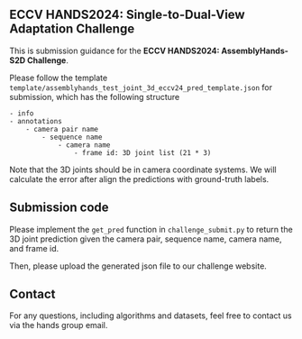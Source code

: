 ECCV HANDS2024: Single-to-Dual-View Adaptation Challenge
---

This is submission guidance for the **ECCV HANDS2024: AssemblyHands-S2D Challenge**. 

Please follow the template `template/assemblyhands_test_joint_3d_eccv24_pred_template.json` for submission, which has the following structure
```angular2html
- info
- annotations
    - camera pair name
        - sequence name
            - camera name
                - frame id: 3D joint list (21 * 3)
```
Note that the 3D joints should be in camera coordinate systems. We will calculate the error after align the predictions with ground-truth labels.  

## Submission code
Please implement the `get_pred` function in `challenge_submit.py` to return the 3D joint prediction given the camera pair, sequence name, camera name, and frame id.

Then, please upload the generated json file to our challenge website.

## Contact

For any questions, including algorithms and datasets, feel free to contact us via the hands group email.
